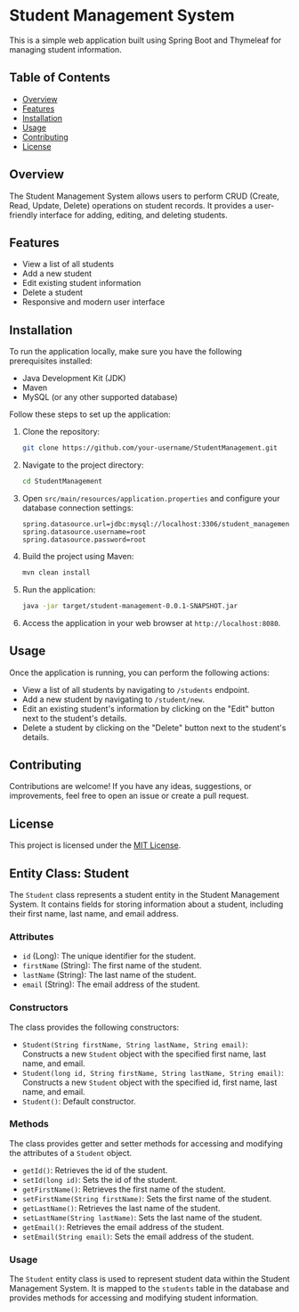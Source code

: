 # Student Management System

This is a simple web application built using Spring Boot and Thymeleaf for managing student information.

## Table of Contents

- [Overview](#overview)
- [Features](#features)
- [Installation](#installation)
- [Usage](#usage)
- [Contributing](#contributing)
- [License](#license)

## Overview

The Student Management System allows users to perform CRUD (Create, Read, Update, Delete) operations on student records. It provides a user-friendly interface for adding, editing, and deleting students.

## Features

- View a list of all students
- Add a new student
- Edit existing student information
- Delete a student
- Responsive and modern user interface

## Installation

To run the application locally, make sure you have the following prerequisites installed:

- Java Development Kit (JDK)
- Maven
- MySQL (or any other supported database)

Follow these steps to set up the application:

1. Clone the repository:

    ```bash
    git clone https://github.com/your-username/StudentManagement.git
    ```

2. Navigate to the project directory:

    ```bash
    cd StudentManagement
    ```

3. Open `src/main/resources/application.properties` and configure your database connection settings:

    ```properties
    spring.datasource.url=jdbc:mysql://localhost:3306/student_management
    spring.datasource.username=root
    spring.datasource.password=root
    ```

4. Build the project using Maven:

    ```bash
    mvn clean install
    ```

5. Run the application:

    ```bash
    java -jar target/student-management-0.0.1-SNAPSHOT.jar
    ```

6. Access the application in your web browser at `http://localhost:8080`.

## Usage

Once the application is running, you can perform the following actions:

- View a list of all students by navigating to `/students` endpoint.
- Add a new student by navigating to `/student/new`.
- Edit an existing student's information by clicking on the "Edit" button next to the student's details.
- Delete a student by clicking on the "Delete" button next to the student's details.

## Contributing

Contributions are welcome! If you have any ideas, suggestions, or improvements, feel free to open an issue or create a pull request.

## License

This project is licensed under the [MIT License](LICENSE).



## Entity Class: Student

The `Student` class represents a student entity in the Student Management System. It contains fields for storing information about a student, including their first name, last name, and email address.

### Attributes

- `id` (Long): The unique identifier for the student.
- `firstName` (String): The first name of the student.
- `lastName` (String): The last name of the student.
- `email` (String): The email address of the student.

### Constructors

The class provides the following constructors:

- `Student(String firstName, String lastName, String email)`: Constructs a new `Student` object with the specified first name, last name, and email.
- `Student(long id, String firstName, String lastName, String email)`: Constructs a new `Student` object with the specified id, first name, last name, and email.
- `Student()`: Default constructor.

### Methods

The class provides getter and setter methods for accessing and modifying the attributes of a `Student` object.

- `getId()`: Retrieves the id of the student.
- `setId(long id)`: Sets the id of the student.
- `getFirstName()`: Retrieves the first name of the student.
- `setFirstName(String firstName)`: Sets the first name of the student.
- `getLastName()`: Retrieves the last name of the student.
- `setLastName(String lastName)`: Sets the last name of the student.
- `getEmail()`: Retrieves the email address of the student.
- `setEmail(String email)`: Sets the email address of the student.

### Usage

The `Student` entity class is used to represent student data within the Student Management System. It is mapped to the `students` table in the database and provides methods for accessing and modifying student information.
